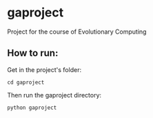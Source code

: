 gaproject
=========

Project for the course of Evolutionary Computing

How to run:
-----------

Get in the project's folder:

    cd gaproject 

Then run the gaproject directory:

    python gaproject